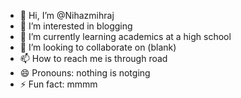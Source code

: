 - 👋 Hi, I’m @Nihazmihraj
- 👀 I’m interested in blogging
- 🌱 I’m currently learning academics at a high school
- 💞️ I’m looking to collaborate on (blank)
- 📫 How to reach me is through road
- 😄 Pronouns: nothing is notging
- ⚡ Fun fact: mmmm

<!---
Nihazmihraj/Nihazmihraj is a ✨ special ✨ repository because its `README.md` (this file) appears on your GitHub profile.
You can click the Preview link to take a look at your changes.
--->
